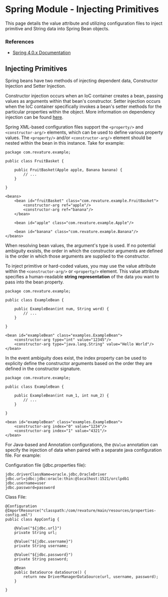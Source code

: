 # Spring Module - Injecting Primitives

This page details the value attribute and utilizing configuration files to inject primitive and String data into Spring Bean objects.

### References
* [Spring 4.0.x Documentation](https://docs.spring.io/spring/docs/4.0.x/spring-framework-reference/html/beans.html)

## Injecting Primitives
Spring beans have two methods of injecting dependent data, Constructor Injection and Setter Injection.

Constructor injection occurs when an IoC container creates a bean, passing values as arguments within that bean's constructor. Setter injection occurs when the IoC container specifically invokes a bean's setter methods for the particular properties within the object. More information on dependency injection can be found [here](./spring-ioc-container-and-dependency-injection.md).

Spring XML-based configuration files support the `<property/>` and `<constructor-arg/>` elements, which can be used to define various property values. The `<property/>` and/or `<constructor-arg/>` element should be nested within the bean in this instance. Take for example:

```
package com.revature.example;

public class FruitBasket {

    public FruitBasket(Apple apple, Banana banana) {
        // ...
    }

}
```

```
<beans>
    <bean id="fruitBasket" class="com.revature.example.FruitBasket">
        <constructor-arg ref="apple"/>
        <constructor-arg ref="banana"/>
    </bean>

    <bean id="apple" class="com.revature.example.Apple"/>

    <bean id="banana" class="com.revature.example.Banana"/>
</beans>
```

When resolving bean values, the argument's type is used. If no potential ambiguity exsists, the order in which the constructor arguments are defined is the order in which those arguments are supplied to the constructor. 

To inject primitive or hard-coded values, you may use the value attribute within the `<constructor-arg/>` or `<property/>` element. This value attribute specifies a human-readable __string representation__ of the data you want to pass into the bean property.

```
package com.revature.example;

public class ExampleBean {

    public ExampleBean(int num, String word) {
        // ...
    }

}
```

```
<bean id="exampleBean" class="examples.ExampleBean">
    <constructor-arg type="int" value="12345"/>
    <constructor-arg type="java.lang.String" value="Hello World"/>
</bean>
```

In the event ambiguity does exist, the index property can be used to explicity define the constructor arguments based on the order they are defined in the constructor signature.

```
package com.revature.example;

public class ExampleBean {

    public ExampleBean(int num_1, int num_2) {
        // ...
    }

}
```
```
<bean id="exampleBean" class="examples.ExampleBean">
    <constructor-arg index="0" value="1234"/>
    <constructor-arg index="1" value="4321"/>
</bean>
```

For Java-based and Annotation configurations, the `@Value` annotation can specify the injection of data when paired with a separate java configuration file. For example:

Configuration file (jdbc.properties file):
```
jdbc.driverClassName=oracle.jdbc.OracleDriver
jdbc.url=jdbc:jdbc:oracle:thin:@localhost:1521/orclpdb1
jdbc.username=user
jdbc.password=password
```

Class File:
```
@Configuration
@ImportResource("classpath:/com/revature/main/resources/properties-config.xml")
public class AppConfig {

    @Value("${jdbc.url}")
    private String url;

    @Value("${jdbc.username}")
    private String username;

    @Value("${jdbc.password}")
    private String password;

    @Bean
    public DataSource dataSource() {
        return new DriverManagerDataSource(url, username, password);
    }

}
```
